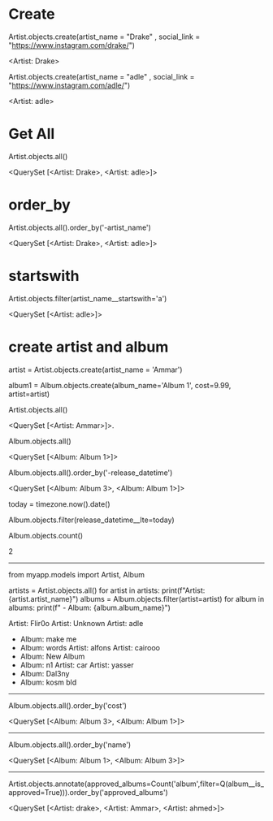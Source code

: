 # Create
Artist.objects.create(artist_name = "Drake" , social_link = "https://www.instagram.com/drake/")

<Artist: Drake>

Artist.objects.create(artist_name = "adle" , social_link = "https://www.instagram.com/adle/")

<Artist: adle>

# Get All
Artist.objects.all()

<QuerySet [<Artist: Drake>, <Artist: adle>]>

# order_by
Artist.objects.all().order_by('-artist_name')

<QuerySet [<Artist: Drake>, <Artist: adle>]>

# startswith
Artist.objects.filter(artist_name__startswith='a')

<QuerySet [<Artist: adle>]>
# create artist and album

artist = Artist.objects.create(artist_name = 'Ammar') 

album1 = Album.objects.create(album_name='Album 1', cost=9.99, artist=artist)  

Artist.objects.all() 

<QuerySet [<Artist: Ammar>]>.

Album.objects.all()  

<QuerySet [<Album: Album 1>]>

Album.objects.all().order_by('-release_datetime')

<QuerySet [<Album: Album 3>, <Album: Album 1>]>

today = timezone.now().date()

Album.objects.filter(release_datetime__lte=today) 

Album.objects.count()

2

-----------------------
from myapp.models import Artist, Album

artists = Artist.objects.all()
for artist in artists:
    print(f"Artist: {artist.artist_name}")
    albums = Album.objects.filter(artist=artist)
    for album in albums:
        print(f" - Album: {album.album_name}")


Artist: Flir0o
Artist: Unknown
Artist: adle
 - Album: make me
 - Album: words
Artist: alfons
Artist: cairooo
 - Album: New Album
 - Album: n1
Artist: car
Artist: yasser
 - Album: Dal3ny
 - Album: kosm bld

-------------------------------

Album.objects.all().order_by('cost')

<QuerySet [<Album: Album 3>, <Album: Album 1>]>

-----------------------------------

Album.objects.all().order_by('name')

<QuerySet [<Album: Album 1>, <Album: Album 3>]>

-----------------------------------

 Artist.objects.annotate(approved_albums=Count('album',filter=Q(album__is_approved=True))).order_by('approved_albums')

 <QuerySet [<Artist: drake>, <Artist: Ammar>, <Artist: ahmed>]>

